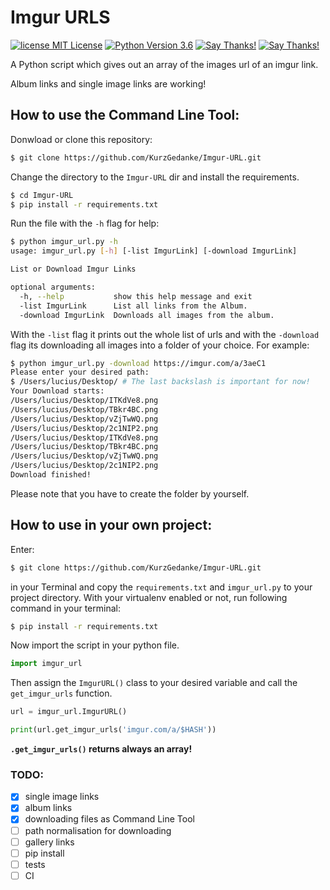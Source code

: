# Imgur URLS
[![license MIT License](https://img.shields.io/github/license/mashape/apistatus.svg)](https://github.com/KurzGedanke/Imgur-URL/blob/master/LICENSE)
[![Python Version 3.6](https://img.shields.io/badge/Python-3.6-blue.svg)](https://github.com/KurzGedanke/Imgur-URL)
[![Say Thanks!](https://img.shields.io/badge/Donate%20Bitcoin-💵-lightgrey.svg)](bitcoin:1CJJrTSedk9dDQ7gkfiX3SGcLPKq6ZgZAg)
[![Say Thanks!](https://img.shields.io/badge/Say%20Thanks-🐿️-1EAEDB.svg)](https://saythanks.io/to/KurzGedanke)

A Python script which gives out an array of the images url of an imgur link.

Album links and single image links are working! 

## How to use the Command Line Tool: 

Donwload or clone this repository:

```bash
$ git clone https://github.com/KurzGedanke/Imgur-URL.git
```
Change the directory to the `Imgur-URL` dir and install the requirements.

```bash
$ cd Imgur-URL
$ pip install -r requirements.txt
```

Run the file with the `-h` flag for help:

```bash
$ python imgur_url.py -h
usage: imgur_url.py [-h] [-list ImgurLink] [-download ImgurLink]

List or Download Imgur Links

optional arguments:
  -h, --help           show this help message and exit
  -list ImgurLink      List all links from the Album.
  -download ImgurLink  Downloads all images from the album.
```

With the `-list` flag it prints out the whole list of urls and with the `-download` flag its downloading all images into
a folder of your choice. For example:

```bash
$ python imgur_url.py -download https://imgur.com/a/3aeC1
Please enter your desired path:
$ /Users/lucius/Desktop/ # The last backslash is important for now!
Your Download starts:
/Users/lucius/Desktop/ITKdVe8.png
/Users/lucius/Desktop/TBkr4BC.png
/Users/lucius/Desktop/vZjTwWQ.png
/Users/lucius/Desktop/2c1NIP2.png
/Users/lucius/Desktop/ITKdVe8.png
/Users/lucius/Desktop/TBkr4BC.png
/Users/lucius/Desktop/vZjTwWQ.png
/Users/lucius/Desktop/2c1NIP2.png
Download finished!
```

Please note that you have to create the folder by yourself. 
## How to use in your own project:
Enter: 

```bash
$ git clone https://github.com/KurzGedanke/Imgur-URL.git
```

in your Terminal and copy the `requirements.txt` and `imgur_url.py` to your project directory.
With your virtualenv enabled or not, run following command in your terminal:

```bash
$ pip install -r requirements.txt
```

Now import the script in your python file. 

```python
import imgur_url
```

Then assign the `ImgurURL()` class to your desired variable and call the `get_imgur_urls` function.

```python
url = imgur_url.ImgurURL()

print(url.get_imgur_urls('imgur.com/a/$HASH'))
```
**`.get_imgur_urls()` returns always an array!** 

### TODO:

- [x] single image links
- [x] album links
- [x] downloading files as Command Line Tool
- [ ] path normalisation for downloading
- [ ] gallery links
- [ ] pip install
- [ ] tests
- [ ] CI
